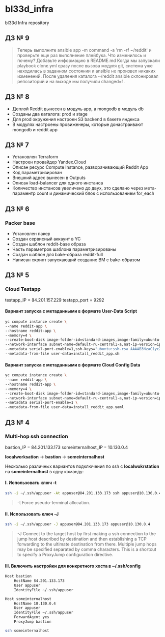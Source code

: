 # bl33d_infra

bl33d Infra repository

## ДЗ № 9

> Теперь выполните ansible app -m command -a 'rm -rf ~/reddit' и проверьте еще раз выполнение плейбука.
> Что изменилось и почему? Добавьте информацию в README.md
Когда мы запускали playbook clone.yml сразу после вызова модуля git, система уже находилась в заданном состоянии и ansible не произвел никаких изменений.
После удаления каталога ~/reddit ansible склонировал репозиторий и на выходе мы получили changed=1.

## ДЗ № 8

- Деплой Reddit вынесен в модуль app, а mongodb в модуль db
- Созданы два каталога: prod и stage
- Для prod окружения настроен S3 backend в бакете яндекса
- В модулях настроены провиженеры, которые донастраивают mongodb и reddit app

## ДЗ № 7

- Установлен Terraform
- Настроен провайдер Yandex.Cloud
- Описан ресурс Compute Instance, разворачивающий Reddit App
- Код параметризирован
- Внешний адрес вынесен в Outputs
- Описан load-balancer для одного инстанса
- Количество инстансов увеличено до двух, это сделано через мета-параментр count и динамический блок с использованием for_each

## ДЗ № 6

### Packer base

- Установлен пакер
- Создан сервисный аккаунт в YC
- Создан шаблон reddit-base образа
- Часть параметров шаблона параметризированы
- Создан шаблон для bake-образа reddit-full
- Написан скрипт запускающий создание ВМ с bake-образом

## ДЗ № 5

### Cloud Testapp

testapp_IP = 84.201.157.229
testapp_port = 9292

#### Вариант запуска с метаданными в формате User-Data Script

```bash
yc compute instance create \
--name reddit-app \
--hostname reddit-app \
--memory=4 \
--create-boot-disk image-folder-id=standard-images,image-family=ubuntu-1604-lts,size=10GB \
--network-interface subnet-name=default-ru-central1-a,nat-ip-version=ipv4 \
--metadata serial-port-enable=1,ssh-keys="ubuntu:ssh-rsa AAAAB3NzaC1yc2EAAAADAQABAAABAQDmY1Y+TWSK5hjzZpda8w34c0CXPUYK7QPSpYavE0G02YGNp8XOx9/yWaCwcpTPYhDtoyvB1St4ANd+u3Dl7vaTaItMJb0KCIv5WC3qB0Av0tC7Ejv3eEJtKh29dWTwtwH/l5dHR0Lar8hU21vX4WUF6lnSMg6YKAiq4YZXHz4+EhcG+duY+UIYRuC/6x8bI6sD18A6zwNPGkm0mK2gY6wBzqGXN+qEyOt+tFlDzld4p2QYW28vhTEdDqeo/pSBBku83Ag2+sUiyNjJ2zVccX4g/p1hzw+/dgYuNVttDqTF/BrzFxpcd9+BmZaWUHP4ccHIl5EQzbINQbmQuFlSLga9 appuser" \
--metadata-from-file user-data=install_reddit_app.sh
```

#### Вариант запуска с метаданными в формате Cloud Config Data

```bash
yc compute instance create \
--name reddit-app \
--hostname reddit-app \
--memory=4 \
--create-boot-disk image-folder-id=standard-images,image-family=ubuntu-1604-lts,size=10GB \
--network-interface subnet-name=default-ru-central1-a,nat-ip-version=ipv4 \
--metadata serial-port-enable=1 \
--metadata-from-file user-data=install_reddit_app.yaml
```

## ДЗ № 4

### Multi-hop ssh connection

bastion_IP = 84.201.133.173
someinternalhost_IP = 10.130.0.4

**localworksation** -> **bastion** -> **someinternalhost**

Несколько различных вариантов подключения по ssh с **localwokrstation** на **someinternalhost** в одну команду:

#### I. Использовать ключ -t

```bash
ssh -i ~/.ssh/appuser -At appuser@84.201.133.173 ssh appuser@10.130.0.4
```

> -t  Force pseudo-terminal allocation.

#### II. Использовать ключ -J

```bash
ssh -i ~/.ssh/appuser -J appuser@84.201.133.173 appuser@10.130.0.4
```

> -J Connect to the target host by first making a ssh connection to the jump host described by destination and then establishing a TCP forwarding to the ultimate destination from there.
Multiple jump hops may be specified separated by comma characters.
This is a shortcut to specify a ProxyJump configuration directive.

#### III. Включить настройки для конкретного хоста в ~/.ssh/config

```bash
Host bastion
    HostName 84.201.133.173
    User appuser
    IdentityFile ~/.ssh/appuser

Host someinternalhost
    HostName 10.130.0.4
    User appuser
    IdentityFile ~/.ssh/appuser
    ForwardAgent yes
    ProxyJump bastion
```

```bash
ssh someinternalhost
```
